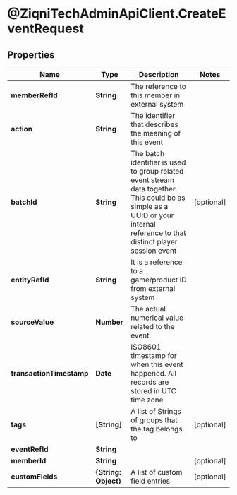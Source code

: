 # @ZiqniTechAdminApiClient.CreateEventRequest

## Properties

Name | Type | Description | Notes
------------ | ------------- | ------------- | -------------
**memberRefId** | **String** | The reference to this member in external system | 
**action** | **String** | The identifier that describes the meaning of this event | 
**batchId** | **String** | The batch identifier is used to group related event stream data together. This could be as simple as a UUID or your internal reference to that distinct player session event | [optional] 
**entityRefId** | **String** | It is a reference to a game/product ID from external system | 
**sourceValue** | **Number** | The actual numerical value related to the event | 
**transactionTimestamp** | **Date** | ISO8601 timestamp for when this event happened. All records are stored in UTC time zone | 
**tags** | **[String]** | A list of Strings of groups that the tag belongs to | [optional] 
**eventRefId** | **String** |  | 
**memberId** | **String** |  | [optional] 
**customFields** | **{String: Object}** | A list of custom field entries | [optional] 


